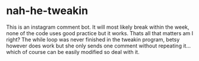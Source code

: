 # nah-he-tweakin
This is an instagram comment bot. It will most likely break within the week, none of the code uses good practice but it works. Thats all that matters am I right?
The while loop was never finished in the tweakin program, betsy however does work but she only sends one comment without repeating it... which of course can be easily modified so deal with it.
